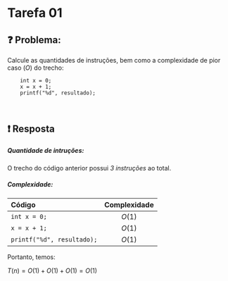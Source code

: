 # Tarefa 01

## :question: Problema:

Calcule as quantidades de instruções, bem como a
complexidade de pior caso $(O)$ do trecho:

        int x = 0;
        x = x + 1;
        printf("%d", resultado);

<br>

## :exclamation: Resposta 

##### Quantidade de intruções:

O trecho do código anterior possui *3 instruções* ao total.

##### Complexidade:

Código | Complexidade
:----- | :----------:
`int x = 0;`| $O(1)$
`x = x + 1;`| $O(1)$
`printf("%d", resultado);`| $O(1)$

Portanto, temos:

$T(n)= O(1) + O(1) + O(1) = O(1)$




